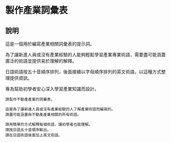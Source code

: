 # 製作產業詞彙表

## 說明
這是一個用於編寫產業相關詞彙表的提示詞。

為了讓新進人員或沒有產業經驗的人能夠輕鬆學習產業專業術語，需要盡可能涵蓋廣泛的術語並提供易於理解的解釋。

日語術語按五十音順序排列，後面接續以字母順序排列的英文術語，以這種方式整理提供資訊。

專為幫助初學者安心深入學習產業知識而設計。

```plaintext
請製作不動產產業的詞彙表。

這是為了讓新進人員或沒有產業經驗的人了解產業術語而編寫的。
請盡可能涵蓋與不動產產業相關的所有術語。

請用簡單的方式解釋每個術語，讓初學者也能理解。
請按日語五十音順序輸出。
請在日語術語後面加上英文術語。